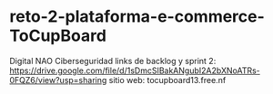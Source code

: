 # reto-2-plataforma-e-commerce-ToCupBoard
Digital NAO Ciberseguridad
links de backlog y sprint 2: https://drive.google.com/file/d/1sDmcSIBakANgubI2A2bXNoATRs-0FQZ6/view?usp=sharing  sitio web: tocupboard13.free.nf
